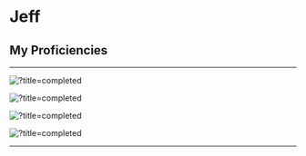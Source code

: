 # Jeff

## My Proficiencies
----------------------------------------------

![?title=completed](https://progress-bar.dev/75/?title=Lua&suffix=(experienced)&width=250&color=737373) 

![?title=completed](https://progress-bar.dev/55/?title=Java&suffix=(intermediate)&width=245&color=737373) 

![?title=completed](https://progress-bar.dev/35/?title=Python&suffix=(novice)&width=240&color=737373) 

![?title=completed](https://progress-bar.dev/15/?title=SQL&suffix=(beginner)&width=250&color=737373) 


----------------------------------------------
> 
